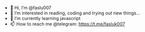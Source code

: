 - 👋 Hi, I’m @faslu007
- 👀 I’m interested in reading, coding and trying out new things...
- 🌱 I’m currently learning javascript
- 📫 How to reach me @telegram: https://t.me/fasluk007
